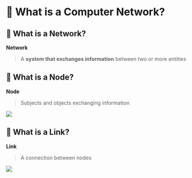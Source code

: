 # 💚 What is a Computer Network?
## 💛 What is a Network?
**Network**

> A **system that exchanges information** between two or more entities
## 💛 What is a Node?
**Node**

> Subjects and objects exchanging information

![](https://prod-files-secure.s3.us-west-2.amazonaws.com/e7a75158-b9c4-4d57-84fa-9858bfaefc38/52d28000-ef00-4b94-93c6-052b5d86b009/image.png?X-Amz-Algorithm=AWS4-HMAC-SHA256&X-Amz-Content-Sha256=UNSIGNED-PAYLOAD&X-Amz-Credential=ASIAZI2LB466XDLS6WU6%2F20250928%2Fus-west-2%2Fs3%2Faws4_request&X-Amz-Date=20250928T214617Z&X-Amz-Expires=3600&X-Amz-Security-Token=IQoJb3JpZ2luX2VjED4aCXVzLXdlc3QtMiJHMEUCIQDRhTA2b0z%2FSObxU6GBkuZOarskNe1g7tJ6dgrHh2AZNgIgDtomTNsm9LZ%2FjI9MpiQaGdvyQcSM%2FGtwSCwvA%2FK1vRwqiAQIxv%2F%2F%2F%2F%2F%2F%2F%2F%2F%2FARAAGgw2Mzc0MjMxODM4MDUiDMKUQ3izwEeDkDSfKyrcA8NDiM1f%2BXythJcc%2Fr20roUnqRjwwtHxgwEcF0JcKAebI5VBtMZFW3oNSCalaLxuzQSgsnDkR5sO4goGsEQ%2FotWRVcZrPmgjeL4cP2PoBtmDTMBpqDN87dQKjcRGuNyDJqcFttuKDJcY7%2FRjqIfd2D1BjwwSsaHjZFIoO2sHTIv3kpcH%2BZXP6fKftfR5ZyKV75gBeLzhtD8ONFlttSIYzi5bOLhpK2HRYVjyGRbBrKX66TlfsnKRduLKr32BdYn2S8mlxA34xejqPu%2BDOJpU39VTiX8GFXVmG8Ou71p8IR0XWOhcqACLWov9MAIc9mXrlZq5wvcdwzEqowXWp3JkTQMMGb04sejmMZARw5i17V5LLbYh%2F%2F7oK3oYMQMLkGZDfwLlDYSd4I%2BO7zlkAAnnF9eerfd7vIcq5sqp7Vd3JQ4UAe5JNyWltEC86f%2BfSL5ku5sKPp2xSVm1o2LHskQSpbZUWIwKSFit%2BfykdINs5sIh6orOQaeUKwVRGDYg9U3poYMtsv8iwxhEVGNDG8yewpBysu3snh9o2sA0Hp7fafgmKdnvJ%2BD769l4eNm7AprB%2FmJbHbgYolxN0dCA3XAupk1%2F3J7ZN7SkLEilqzzFKyNzujWzpgmimAPNz0heMOjN5sYGOqUB7onX3Zbqb6m5EMa0CjjEVY8%2Bj8CY45vKOZY8q8sFx4fNlhCrmrl0wBHr8GsS5EU0uWSUiHkW%2B7ktwBrsJBkM6aULXnRUQOanAoild4omKrFcqvKqovHx6ak0%2FrzEw2y%2BYXkh9VJKuN%2F3swTodkbYlzerpcnvNS3MYlX3X0FMapwtrBpLauHKs0YXJ5RLmQTdzQQOo4pTZSQtMvb4weY%2FjbIfV%2BSm&X-Amz-Signature=913d1a1c142c96f56289f196935c9a19d688386e028821290873380b1aaf4db9&X-Amz-SignedHeaders=host&x-amz-checksum-mode=ENABLED&x-id=GetObject)

## 💛 What is a Link?
**Link**
> A connection between nodes

![](https://prod-files-secure.s3.us-west-2.amazonaws.com/e7a75158-b9c4-4d57-84fa-9858bfaefc38/e42dfc1c-6148-47a5-9ba3-fe948bfa9178/image.png?X-Amz-Algorithm=AWS4-HMAC-SHA256&X-Amz-Content-Sha256=UNSIGNED-PAYLOAD&X-Amz-Credential=ASIAZI2LB466XDLS6WU6%2F20250928%2Fus-west-2%2Fs3%2Faws4_request&X-Amz-Date=20250928T214617Z&X-Amz-Expires=3600&X-Amz-Security-Token=IQoJb3JpZ2luX2VjED4aCXVzLXdlc3QtMiJHMEUCIQDRhTA2b0z%2FSObxU6GBkuZOarskNe1g7tJ6dgrHh2AZNgIgDtomTNsm9LZ%2FjI9MpiQaGdvyQcSM%2FGtwSCwvA%2FK1vRwqiAQIxv%2F%2F%2F%2F%2F%2F%2F%2F%2F%2FARAAGgw2Mzc0MjMxODM4MDUiDMKUQ3izwEeDkDSfKyrcA8NDiM1f%2BXythJcc%2Fr20roUnqRjwwtHxgwEcF0JcKAebI5VBtMZFW3oNSCalaLxuzQSgsnDkR5sO4goGsEQ%2FotWRVcZrPmgjeL4cP2PoBtmDTMBpqDN87dQKjcRGuNyDJqcFttuKDJcY7%2FRjqIfd2D1BjwwSsaHjZFIoO2sHTIv3kpcH%2BZXP6fKftfR5ZyKV75gBeLzhtD8ONFlttSIYzi5bOLhpK2HRYVjyGRbBrKX66TlfsnKRduLKr32BdYn2S8mlxA34xejqPu%2BDOJpU39VTiX8GFXVmG8Ou71p8IR0XWOhcqACLWov9MAIc9mXrlZq5wvcdwzEqowXWp3JkTQMMGb04sejmMZARw5i17V5LLbYh%2F%2F7oK3oYMQMLkGZDfwLlDYSd4I%2BO7zlkAAnnF9eerfd7vIcq5sqp7Vd3JQ4UAe5JNyWltEC86f%2BfSL5ku5sKPp2xSVm1o2LHskQSpbZUWIwKSFit%2BfykdINs5sIh6orOQaeUKwVRGDYg9U3poYMtsv8iwxhEVGNDG8yewpBysu3snh9o2sA0Hp7fafgmKdnvJ%2BD769l4eNm7AprB%2FmJbHbgYolxN0dCA3XAupk1%2F3J7ZN7SkLEilqzzFKyNzujWzpgmimAPNz0heMOjN5sYGOqUB7onX3Zbqb6m5EMa0CjjEVY8%2Bj8CY45vKOZY8q8sFx4fNlhCrmrl0wBHr8GsS5EU0uWSUiHkW%2B7ktwBrsJBkM6aULXnRUQOanAoild4omKrFcqvKqovHx6ak0%2FrzEw2y%2BYXkh9VJKuN%2F3swTodkbYlzerpcnvNS3MYlX3X0FMapwtrBpLauHKs0YXJ5RLmQTdzQQOo4pTZSQtMvb4weY%2FjbIfV%2BSm&X-Amz-Signature=fba54bd2548d4169bc765d4ea4544a25dddf196af8d4992ab59e23f8e307f11f&X-Amz-SignedHeaders=host&x-amz-checksum-mode=ENABLED&x-id=GetObject)
